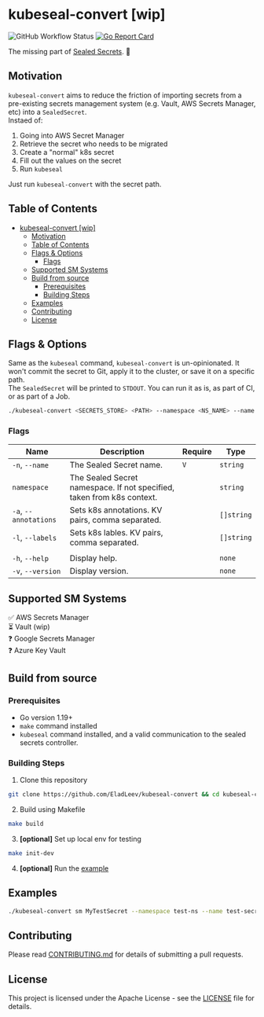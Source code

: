 # kubeseal-convert [wip]
![GitHub Workflow Status](https://img.shields.io/github/workflow/status/EladLeev/kubeseal-convert/Build%20Package)
[![Go Report Card](https://goreportcard.com/badge/github.com/eladleev/kubeseal-convert)](https://goreportcard.com/report/github.com/eladleev/kubeseal-convert)

The missing part of [Sealed Secrets](https://github.com/bitnami-labs/sealed-secrets). :closed_lock_with_key:

## Motivation
`kubeseal-convert` aims to reduce the friction of importing secrets from a pre-existing secrets management system (e.g. Vault, AWS Secrets Manager, etc) into a `SealedSecret`.  
Instaed of:
1. Going into AWS Secret Manager
2. Retrieve the secret who needs to be migrated
3. Create a "normal" k8s secret
4. Fill out the values on the secret
5. Run `kubeseal`

Just run `kubeseal-convert` with the secret path.

Table of Contents
-----------------

- [kubeseal-convert \[wip\]](#kubeseal-convert-wip)
  - [Motivation](#motivation)
  - [Table of Contents](#table-of-contents)
  - [Flags \& Options](#flags--options)
    - [Flags](#flags)
  - [Supported SM Systems](#supported-sm-systems)
  - [Build from source](#build-from-source)
    - [Prerequisites](#prerequisites)
    - [Building Steps](#building-steps)
  - [Examples](#examples)
  - [Contributing](#contributing)
  - [License](#license)

## Flags & Options
Same as the `kubeseal` command, `kubeseal-convert` is un-opinionated. It won't commit the secret to Git, apply it to the cluster, or save it on a specific path.  
The `SealedSecret` will be printed to `STDOUT`. You can run it as is, as part of CI, or as part of a Job.

```bash
./kubeseal-convert <SECRETS_STORE> <PATH> --namespace <NS_NAME> --name <SECRET_NAME>
```
### Flags
| Name                    | Description                                                            | Require | Type       |
| ----------------------- | ---------------------------------------------------------------------- | ------- | ---------- |
| `-n`, `--name`          | The Sealed Secret name.                                                | `V`     | `string`   |
| `namespace`             | The Sealed Secret namespace. If not specified, taken from k8s context. |         | `string`   |
| `-a`, `--annotations`   | Sets k8s annotations. KV pairs, comma separated.                       |         | `[]string` |
| `-l`, `--labels`        | Sets k8s lables. KV pairs, comma separated.                            |         | `[]string` |
|                         |                                                                        |         |            |
| `-h`, `--help`          | Display help.                                                          |         | `none`     |
| `-v`, `--version`       | Display version.                                                       |         | `none`     |


## Supported SM Systems
:white_check_mark: AWS Secrets Manager  
:hourglass_flowing_sand: Vault (wip)  
:question: Google Secrets Manager  
:question: Azure Key Vault

## Build from source

### Prerequisites

* Go version 1.19+
* `make` command installed
* `kubeseal` command installed, and a valid communication to the sealed secrets controller.

### Building Steps

1. Clone this repository
```bash
git clone https://github.com/EladLeev/kubeseal-convert && cd kubeseal-convert
```
2. Build using Makefile
```bash
make build
```
3. **[optional]** Set up local env for testing
```bash
make init-dev
```
4. **[optional]** Run the [example](#examples)

## Examples
```bash
./kubeseal-convert sm MyTestSecret --namespace test-ns --name test-secret --annotations converted-by=kubeseal-convert,env=dev --labels test=abc
```

## Contributing

Please read [CONTRIBUTING.md](CONTRIBUTING.md) for details of submitting a pull requests.

## License

This project is licensed under the Apache License - see the [LICENSE](LICENSE) file for details.
